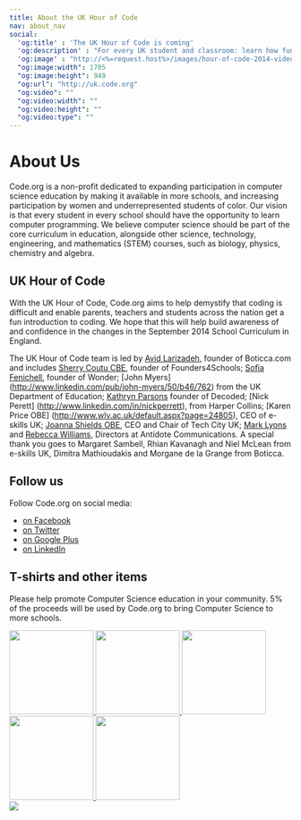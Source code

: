 ```yaml
---
title: About the UK Hour of Code
nav: about_nav
social:
  'og:title' : 'The UK Hour of Code is coming'
  'og:description' : "For every UK student and classroom: learn how fun coding is in just one hour December 8 - 14."
  'og:image' : "http://<%=request.host%>/images/hour-of-code-2014-video-thumbnail.jpg"
  "og:image:width": 1705
  "og:image:height": 949
  "og:url": "http://uk.code.org"
  "og:video": ""
  "og:video:width": ""
  "og:video:height": ""
  "og:video:type": ""
---
```

# About Us

Code.org is a non-profit dedicated to expanding participation in computer science education by making it available in more schools, and increasing participation by women and underrepresented students of color. Our vision is that every student in every school should have the opportunity to learn computer programming. We believe computer science should be part of the core curriculum in education, alongside other science, technology, engineering, and mathematics (STEM) courses, such as biology, physics, chemistry and algebra.

## UK Hour of Code
With the UK Hour of Code, Code.org aims to help demystify that coding is difficult and enable parents, teachers and students across the nation get a fun introduction to coding. We hope that this will help build awareness of and confidence in the changes in the September 2014 School Curriculum in England.

The UK Hour of Code team is led by [Avid Larizadeh](http://www.crunchbase.com/person/avid-larizadeh), founder of Boticca.com and includes [Sherry Coutu CBE](http://www.linkedin.com/in/coutu), founder of Founders4Schools; [Sofia Fenichell](http://www.linkedin.com/pub/sofia-fenichell/17/45a/b42), founder of Wonder; [John Myers] (http://www.linkedin.com/pub/john-myers/50/b46/762) from the UK Department of Education; [Kathryn Parsons](http://www.linkedin.com/in/kathrynparsonsdecoded) founder of Decoded; [Nick Perett] (http://www.linkedin.com/in/nickperrett), from Harper Collins; [Karen Price OBE] (http://www.wlv.ac.uk/default.aspx?page=24805), CEO of e-skills UK;  [Joanna Shields OBE](http://en.wikipedia.org/wiki/Joanna_Shields), CEO and Chair of Tech City UK; [Mark Lyons](http://en.wikipedia.org/wiki/Joanna_Shields) and [Rebecca Williams](http://www.linkedin.com/pub/rebecca-williams/13/a68/451), Directors at Antidote Communications. A special thank you goes to Margaret Sambell, Rhian Kavanagh and Niel McLean from e-skills UK, Dimitra Mathioudakis and Morgane de la Grange from Boticca.



## Follow us
Follow Code.org on social media:

- [on Facebook](http://facebook.com/Code.org)
- [on Twitter](http://twitter.com/codeorg)
- [on Google Plus](https://plus.google.com/113408212816493509628)
- [on LinkedIn](http://www.linkedin.com/company/code-org)

## T-shirts and other items

Please help promote Computer Science education in your community. 5% of the proceeds will be used by Code.org to bring Computer Science to more schools.

<a href="http://www.zazzle.co.uk/codeorg*?tc=codewebsite">
<img src="http://www.code.org/images/swag1.jpg" width=150/>
<img src="http://www.code.org/images/swag4.jpg" width=150/>
<img src="http://www.code.org/images/swag2.jpg" width=150/>
<img src="http://www.code.org/images/swag6.jpg" width=150/>
<img src="http://www.code.org/images/swag3.jpg" width=150/>
</a>

<br />
<a href="http://www.guidestar.org/organizations/46-0858543/code-org.aspx" target="_blank">
    <img src="http://widgets.guidestar.org/gximage2?o=9218725&l=v3" />
</a>